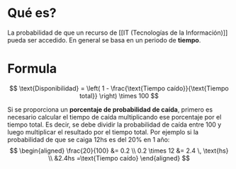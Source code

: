 # Qué es?
La probabilidad de que un recurso de [[IT (Tecnologías de la Información)]] pueda ser accedido. En general se basa en un periodo de **tiempo**.

# Formula
$$
\text{Disponibilidad} = \left( 1 - \frac{\text{Tiempo caído}}{\text{Tiempo total}} \right) \times 100
$$

Si se proporciona un **porcentaje de probabilidad de caída**, primero es necesario calcular el tiempo de caída multiplicando ese porcentaje por el tiempo total. Es decir, se debe dividir la probabilidad de caída entre 100 y luego multiplicar el resultado por el tiempo total. Por ejemplo si la probabilidad de que se caiga 12hs es del 20% en 1 año:
$$
\begin{aligned}
\frac{20}{100} &= 0.2 \\
0.2 \times 12 &= 2.4 \, \text{hs} \\
&2.4hs =\text{Tiempo caído}
\end{aligned}
$$

